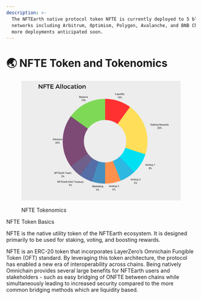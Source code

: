 ```yaml
---
description: >-
  The NFTEarth native protocol token NFTE is currently deployed to 5 blockchain
  networks including Arbitrum, Optimism, Polygon, Avalanche, and BNB Chain, with
  more deployments anticipated soon.
---
```


# 🌏 NFTE Token and Tokenomics



<figure><img src="../.gitbook/assets/NFTE Tokenomics.png" alt=""><figcaption><p>NFTE Tokenomics</p></figcaption></figure>

NFTE Token Basics

NFTE is the native utility token of the NFTEarth ecosystem. It is designed primarily to be used for staking, voting, and boosting rewards.

NFTE is an ERC-20 token that incorporates LayerZero’s Omnichain Fungible Token (OFT) standard. By leveraging this token architecture, the protocol has enabled a new era of interoperability across chains. Being natively Omnichain provides several large benefits for NFTEarth users and stakeholders - such as easy bridging of ONFTE between chains while simultaneously leading to increased security compared to the more common bridging methods which are liquidity based.
